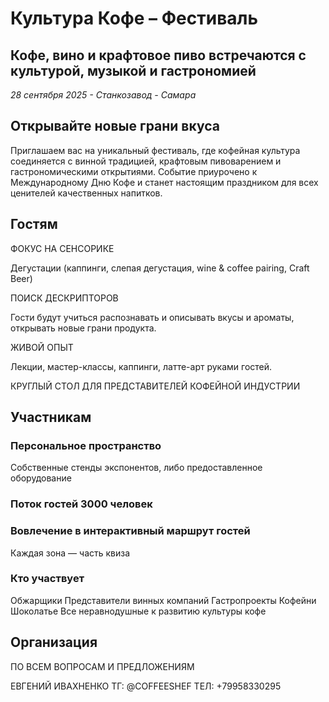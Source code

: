 # Культура Кофе – Фестиваль

## Кофе, вино и крафтовое пиво встречаются с культурой, музыкой и гастрономией

_28 сентября 2025 - Станкозавод - Самара_

## Открывайте новые грани вкуса
Приглашаем вас на уникальный фестиваль, где кофейная культура соединяется с винной традицией, крафтовым пивоварением и гастрономическими открытиями. Событие приурочено к Международному Дню Кофе и станет настоящим праздником для всех ценителей качественных напитков.

<FestActivities />

## Гостям

ФОКУС НА СЕНСОРИКЕ

Дегустации (каппинги, слепая дегустация, wine & coffee pairing, Craft Beer)

ПОИСК ДЕСКРИПТОРОВ

Гости будут учиться распознавать и описывать вкусы и ароматы, открывать новые грани продукта.

ЖИВОЙ ОПЫТ

Лекции, мастер-классы, каппинги, латте-арт руками гостей.

КРУГЛЫЙ СТОЛ ДЛЯ ПРЕДСТАВИТЕЛЕЙ КОФЕЙНОЙ ИНДУСТРИИ

## Участникам

### Персональное пространство

Cобственные стенды экспонентов, либо предоставленное оборудование

### Поток гостей 3000 человек

### Вовлечение в интерактивный маршрут гостей

Каждая зона — часть квиза

### Кто участвует

Обжарщики
Представители винных компаний
Гастропроекты 
Кофейни 
Шоколатье
Все неравнодушные к развитию культуры кофе

<FestTerms />

## Организация
ПО ВСЕМ ВОПРОСАМ И ПРЕДЛОЖЕНИЯМ

ЕВГЕНИЙ ИВАХНЕНКО
ТГ: @COFFEESHEF 
ТЕЛ: +79958330295
